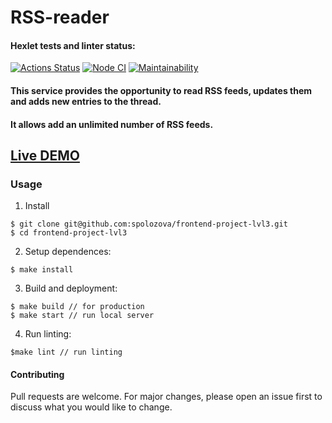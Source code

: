 # RSS-reader
#### Hexlet tests and linter status:
[![Actions Status](https://github.com/spolozova/frontend-project-lvl3/workflows/hexlet-check/badge.svg)](https://github.com/spolozova/frontend-project-lvl3/actions)
[![Node CI](https://github.com/spolozova/frontend-project-lvl3/actions/workflows/node.js.yml/badge.svg)](https://github.com/spolozova/frontend-project-lvl3/actions/workflows/node.js.yml)
[![Maintainability](https://api.codeclimate.com/v1/badges/90c1a589057ec057e59c/maintainability)](https://codeclimate.com/github/spolozova/frontend-project-lvl3/maintainability)

#### This service provides the opportunity to read RSS feeds, updates them and adds new entries to the thread.
#### It allows add an unlimited number of RSS feeds.
## [Live DEMO](https://frontend-project-lvl3-eight-orcin.vercel.app/)

### Usage
1. Install
```
$ git clone git@github.com:spolozova/frontend-project-lvl3.git
$ cd frontend-project-lvl3
```
2. Setup dependences: 
```
$ make install
```
3. Build and deployment:
```
$ make build // for production
$ make start // run local server
```
4. Run linting:
```
$make lint // run linting
```
#### Contributing
Pull requests are welcome. For major changes, please open an issue first to discuss what you would like to change.